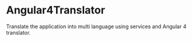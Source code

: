 # Angular4Translator
Translate the application into multi language using services and Angular 4 translator.
